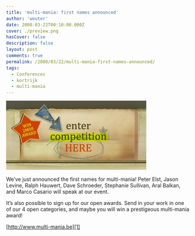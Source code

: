 ```yaml
---
title: 'multi-mania: first names announced'
author: 'wouter'
date: 2008-03-22T00:10:00.000Z
cover: ./preview.png
hasCover: false
description: false
layout: post
comments: true
permalink: /2008/03/22/multi-mania-first-names-announced/
tags:
  - Conferences
  - kortrijk
  - multi-mania
---
```

[![Multi-Mania 2008](/wp-content/uploads/2008/03/enter_competition.jpg)][1]

We’ve just announced the first names for multi-mania! Peter Elst, Jason Levine, Ralph Hauwert, Dave Schroeder, Stephanie Sullivan, Aral Balkan, and Marco Casario will speak at our event.

It’s also possible to sign up for our open awards. Send in your work in one of our 4 open categories, and maybe you will win a prestigeous multi-mania award!

[http://www.multi-mania.be][1]

[1]: http://www.multi-mania.be